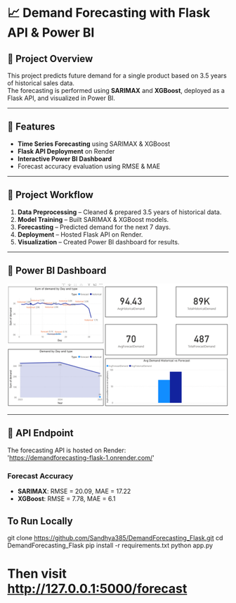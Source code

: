 # 📈 Demand Forecasting with Flask API & Power BI

## 🔹 Project Overview
This project predicts future demand for a single product based on 3.5 years of historical sales data.  
The forecasting is performed using **SARIMAX** and **XGBoost**, deployed as a Flask API, and visualized in Power BI.

---

## 🔹 Features
- **Time Series Forecasting** using SARIMAX & XGBoost
- **Flask API Deployment** on Render
- **Interactive Power BI Dashboard**
- Forecast accuracy evaluation using RMSE & MAE

---

## 🔹 Project Workflow
1. **Data Preprocessing** – Cleaned & prepared 3.5 years of historical data.
2. **Model Training** – Built SARIMAX & XGBoost models.
3. **Forecasting** – Predicted demand for the next 7 days.
4. **Deployment** – Hosted Flask API on Render.
5. **Visualization** – Created Power BI dashboard for results.

---

## 🔹 Power BI Dashboard
![Power BI Screenshot](powerbi_dashboard.PNG)

---

## 🔹 API Endpoint
The forecasting API is hosted on Render:  
'https://demandforecasting-flask-1.onrender.com/'

### Forecast Accuracy
- **SARIMAX**: RMSE = 20.09, MAE = 17.22  
- **XGBoost**: RMSE = 7.78, MAE = 6.1

## To Run Locally
git clone https://github.com/Sandhya385/DemandForecasting_Flask.git
cd DemandForecasting_Flask
pip install -r requirements.txt
python app.py
# Then visit http://127.0.0.1:5000/forecast



